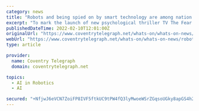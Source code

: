 ```yaml
---
category: news
title: "Robots and being spied on by smart technology are among nation's new fears"
excerpt: "To mark the launch of new psychological thriller TV The Fear Index; streaming service NOW reveals the nation’s biggest fears and how they control us. The digital age has replaced clowns ..."
publishedDateTime: 2022-02-10T12:01:00Z
originalUrl: "https://www.coventrytelegraph.net/whats-on/whats-on-news/robots-being-spied-smart-technology-23049146"
webUrl: "https://www.coventrytelegraph.net/whats-on/whats-on-news/robots-being-spied-smart-technology-23049146"
type: article

provider:
  name: Coventry Telegraph
  domain: coventrytelegraph.net

topics:
  - AI in Robotics
  - AI

secured: "+NfjwJ6eVCN7ZoiFP8IVF5ftkUC9tPW4fQ3lyMwoeWSrZGqsoUGky8apGS4h2fVY+pBm0d5ulNwBCReCPcl25EtVWtW52WBnhbK+piA0+bGAlHE5pOU4mzE1u+WIWXULsA8A71c0alsTtrxElpil7kCfygF5SAnkEGpSsN2hlwnhF/GoLQny6jkMzSCWnpR9js+AWu47/PRUMMXGslD3UsIhvzFfl+a7R6k0CyZOPNhwJwASbVtwLkW8M2v3eumTNxb8YBAzNKGSbZHL8B3nyD3uJSbvnCe3fM8l3qKp+2OggQrI2QYZtDJw+BiJzgE1b/S9APda0qlK45xDMwHMvx1qY1tpdVDG2oReU+KkgoY=;mz4A7Pswh7lIzUdfdx9+nw=="
---
```


